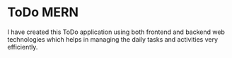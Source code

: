 # ToDo MERN
I have created this ToDo application using both frontend and backend web technologies which helps in managing the daily tasks and activities very efficiently.
